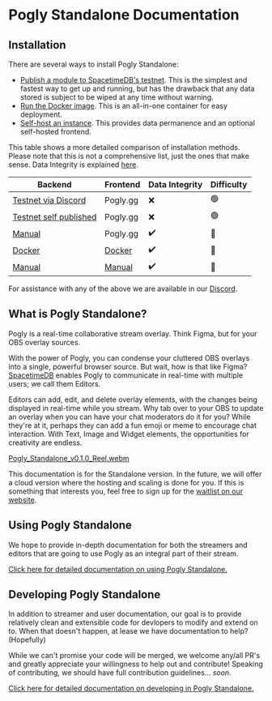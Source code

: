 # Pogly Standalone Documentation

## Installation
There are several ways to install Pogly Standalone:
- [Publish a module to SpacetimeDB's testnet](/install/testnet.md). This is the simplest and fastest way to get up and running, but has the drawback that any data stored is subject to be wiped at any time without warning.
- [Run the Docker image](/install/docker.md). This is an all-in-one container for easy deployment.
- [Self-host an instance](/install/manual.md). This provides data permanence and an optional self-hosted frontend.

This table shows a more detailed comparison of installation methods. Please note that this is not a comprehensive list, just the ones that make sense.
Data Integrity is explained [here](/install/testnet.md#warning).

| Backend                                       | Frontend                              | Data Integrity     | Difficulty             |
|-----------------------------------------------|---------------------------------------|--------------------|------------------------|
| [Testnet via Discord](/install/testnet.md)    | Pogly.gg                              | :x:                | :green_circle:         |
| [Testnet self published](/install/testnet.md) | Pogly.gg                              | :x:                | :green_circle:         |
| [Manual](/install/manual.md)                  | Pogly.gg                              | :heavy_check_mark: | :large_orange_diamond: |
| [Docker](/install/docker.md)                  | [Docker](/install/docker.md)          | :heavy_check_mark: | :large_orange_diamond: |
| [Manual](/install/manual.md#backend)          | [Manual](/install/manual.md#frontend) | :heavy_check_mark: | :small_red_triangle:   |


For assistance with any of the above we are available in our [Discord](https://discord.gg/uPQsBaVdB7).

## What is Pogly Standalone?

Pogly is a real-time collaborative stream overlay. Think Figma, but for your OBS overlay sources. 

With the power of Pogly, you can condense your cluttered OBS overlays into a single, powerful browser source. But wait, how is that like Figma? [SpacetimeDB](https://spacetimedb.com) enables Pogly to communicate in real-time with multiple users; we call them Editors.

Editors can add, edit, and delete overlay elements, with the changes being displayed in real-time while you stream. Why tab over to your OBS to update an overlay when you can have your chat moderators do it for you? While they're at it, perhaps they can add a fun emoji or meme to encourage chat interaction. With Text, Image and Widget elements, the opportunities for creativity are endless.

[Pogly_Standalone_v0.1.0_Reel.webm](https://github.com/PoglyApp/pogly-standalone/assets/36650721/4d61ebb2-39f2-45c2-b736-e9bbe1500c02)

This documentation is for the Standalone version. In the future, we will offer a cloud version where the hosting and scaling is done for you. If this is something that interests you, feel free to sign up for the [waitlist on our website](https://pogly.gg).

## Using Pogly Standalone

We hope to provide in-depth documentation for both the streamers and editors that are going to use Pogly as an integral part of their stream. 

[Click here for detailed documentation on using Pogly Standalone.](/use/index.md)

## Developing Pogly Standalone

In addition to streamer and user documentation, our goal is to provide relatively clean and extensible code for devlopers to modify and extend on to. When that doesn't happen, at lease we have documentation to help? (Hopefully)

While we can't promise your code will be merged, we welcome any/all PR's and greatly appreciate your willingness to help out and contribute! Speaking of contributing, we should have full contribution guidelines... *soon*.

[Click here for detailed documentation on developing in Pogly Standalone.](/develop/index.md)
